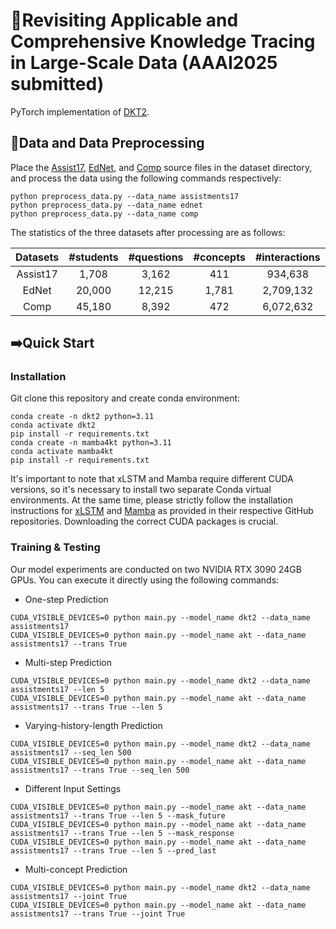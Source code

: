 # 🚀Revisiting Applicable and Comprehensive Knowledge Tracing in Large-Scale Data (AAAI2025 submitted)

PyTorch implementation of [DKT2](https://openreview.net/attachment?id=Ile19xTCjk&name=pdf).

## 🌟Data and Data Preprocessing

Place the [Assist17](https://sites.google.com/view/assistmentsdatamining/dataset?authuser=0), [EdNet](https://github.com/riiid/ednet), and [Comp](https://github.com/wahr0411/PTADisc) source files in the dataset directory, and process the data using the following commands respectively:

```
python preprocess_data.py --data_name assistments17
python preprocess_data.py --data_name ednet
python preprocess_data.py --data_name comp
```

The statistics of the three datasets after processing are as follows:

| Datasets | #students | #questions | #concepts | #interactions |
| :------: | :-------: | :--------: | :-------: | :-----------: |
| Assist17 |   1,708   |   3,162   |    411    |    934,638    |
|  EdNet  |  20,000  |   12,215   |   1,781   |   2,709,132   |
|   Comp   |  45,180  |   8,392   |    472    |   6,072,632   |

## ➡️Quick Start

### Installation

Git clone this repository and create conda environment:

```
conda create -n dkt2 python=3.11
conda activate dkt2
pip install -r requirements.txt 
conda create -n mamba4kt python=3.11
conda activate mamba4kt
pip install -r requirements.txt 
```

It's important to note that xLSTM and Mamba require different CUDA versions, so it's necessary to install two separate Conda virtual environments. At the same time, please strictly follow the installation instructions for [xLSTM](https://github.com/NX-AI/xlstm) and [Mamba](https://github.com/state-spaces/mamba) as provided in their respective GitHub repositories. Downloading the correct CUDA packages is crucial.

### Training & Testing

Our model experiments are conducted on two NVIDIA RTX 3090 24GB GPUs. You can execute it directly using the following commands:

- One-step Prediction

```
CUDA_VISIBLE_DEVICES=0 python main.py --model_name dkt2 --data_name assistments17
CUDA_VISIBLE_DEVICES=0 python main.py --model_name akt --data_name assistments17 --trans True
```

- Multi-step Prediction

```
CUDA_VISIBLE_DEVICES=0 python main.py --model_name dkt2 --data_name assistments17 --len 5
CUDA_VISIBLE_DEVICES=0 python main.py --model_name akt --data_name assistments17 --trans True --len 5
```

- Varying-history-length Prediction

```
CUDA_VISIBLE_DEVICES=0 python main.py --model_name dkt2 --data_name assistments17 --seq_len 500
CUDA_VISIBLE_DEVICES=0 python main.py --model_name akt --data_name assistments17 --trans True --seq_len 500
```

- Different Input Settings

```
CUDA_VISIBLE_DEVICES=0 python main.py --model_name akt --data_name assistments17 --trans True --len 5 --mask_future
CUDA_VISIBLE_DEVICES=0 python main.py --model_name akt --data_name assistments17 --trans True --len 5 --mask_response
CUDA_VISIBLE_DEVICES=0 python main.py --model_name akt --data_name assistments17 --trans True --len 5 --pred_last
```

- Multi-concept Prediction

```
CUDA_VISIBLE_DEVICES=0 python main.py --model_name dkt2 --data_name assistments17 --joint True
CUDA_VISIBLE_DEVICES=0 python main.py --model_name akt --data_name assistments17 --trans True --joint True
```
